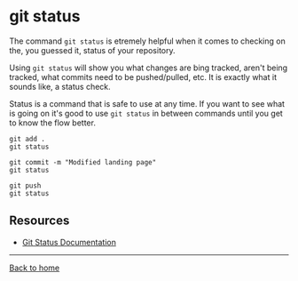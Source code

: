 # git status
The command `git status` is etremely helpful when it comes to checking on the, you guessed it, status of your repository. 

Using `git status` will show you what changes are bing tracked, aren't being tracked, what commits need to be pushed/pulled, etc. 
It is exactly what it sounds like, a status check. 

Status is a command that is safe to use at any time. If you want to see what is going on it's good to use `git status` in between commands until you get to know the flow better. 
```
git add .
git status

git commit -m "Modified landing page"
git status

git push
git status
```

## Resources
- [Git Status Documentation](https://git-scm.com/docs/git-status)
---
[Back to home](../README.md)
